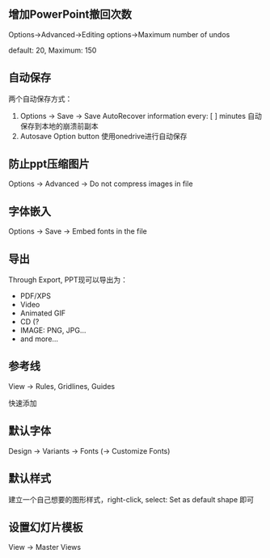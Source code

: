 ## 增加PowerPoint撤回次数

Options->Advanced->Editing options->Maximum number of undos

default: 20, Maximum: 150

## 自动保存

两个自动保存方式：

1. Options -> Save -> Save AutoRecover information every: [ ] minutes 自动保存到本地的崩溃前副本
2. Autosave Option button 使用onedrive进行自动保存

## 防止ppt压缩图片

Options -> Advanced -> Do not compress images in file

## 字体嵌入

Options -> Save -> Embed fonts in the file

## 导出

Through Export, PPT现可以导出为：

- PDF/XPS
- Video
- Animated GIF
- CD (?
- IMAGE: PNG, JPG...
- and more...

## 参考线

View -> Rules, Gridlines, Guides

快速添加

## 默认字体

Design -> Variants -> Fonts (-> Customize Fonts)

## 默认样式

建立一个自己想要的图形样式，right-click, select: Set as default shape 即可

## 设置幻灯片模板

View -> Master Views

